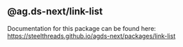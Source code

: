 ## @ag.ds-next/link-list

Documentation for this package can be found here: https://steelthreads.github.io/agds-next/packages/link-list
